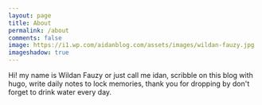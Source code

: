 ```yaml
---
layout: page
title: About
permalink: /about
comments: false
image: https://i1.wp.com/aidanblog.com/assets/images/wildan-fauzy.jpg
imageshadow: true
---
```


Hi! my name is Wildan Fauzy or just call me idan, scribble on this blog with hugo, write daily notes to lock memories, thank you for dropping by don't forget to drink water every day.

